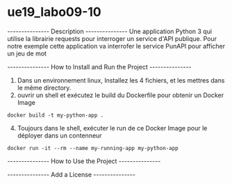 # ue19_labo09-10
--------------- Description ---------------
Une application Python 3 qui utilise la librairie requests pour interroger un service d'API publique. Pour notre exemple cette application va interrofer le service PunAPI pour afficher un jeu de mot

--------------- How to Install and Run the Project ---------------

1) Dans un environnement linux, Installez les 4 fichiers, et les mettres dans le même directory.
2) ouvrir un shell et exécutez le build du Dockerfile pour obtenir un Docker Image
```shell
docker build -t my-python-app .
```
4) Toujours dans le shell, exécuter le run de ce Docker Image pour le déployer dans un contenneur
```shell
docker run -it --rm --name my-running-app my-python-app
```

--------------- How to Use the Project ---------------



--------------- Add a License ---------------

